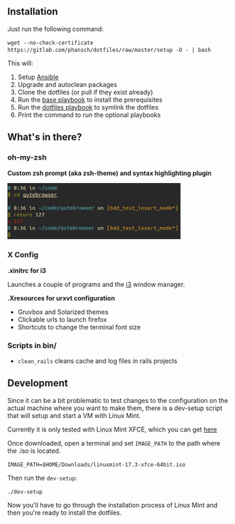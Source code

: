 ## Installation

Just run the following command:

    wget --no-check-certificate https://gitlab.com/phansch/dotfiles/raw/master/setup -O - | bash

This will:

1. Setup [Ansible](https://www.ansible.com/)
2. Upgrade and autoclean packages
3. Clone the dotfiles (or pull if they exist already)
4. Run the [base playbook](https://gitlab.com/phansch/dotfiles/blob/master/ansible/playbooks/base.yml) to install the prerequisites
5. Run the [dotfiles playbook](https://gitlab.com/phansch/dotfiles/blob/master/ansible/playbooks/dotfiles.yml) to symlink the dotfiles
7. Print the command to run the optional playbooks

## What's in there?
### oh-my-zsh

**Custom zsh prompt (aka zsh-theme) and syntax highlighting plugin**

![zsh prompt](screenshots/screen-zsh1.png)

### X Config

**.xinitrc for i3**

Launches a couple of programs and the [i3](https://i3wm.org://i3wm.org/) window manager.

**.Xresources for urxvt configuration**

 * Gruvbox and Solarized themes
 * Clickable urls to launch firefox
 * Shortcuts to change the terminal font size

### Scripts in bin/

  * `clean_rails` cleans cache and log files in rails projects

## Development

Since it can be a bit problematic to test changes to the configuration on the actual machine where you want to make them, there is a dev-setup script that will setup and start a VM with Linux Mint.

Currently it is only tested with Linux Mint XFCE, which you can get [here](https://linuxmint.com/edition.php?id=214)

Once downloaded, open a terminal and set `IMAGE_PATH` to the path where the .iso is located.

    IMAGE_PATH=$HOME/Downloads/linuxmint-17.3-xfce-64bit.iso

Then run the `dev-setup`:

    ./dev-setup

Now you'll have to go through the installation process of Linux Mint and then you're ready to install the dotfiles.
